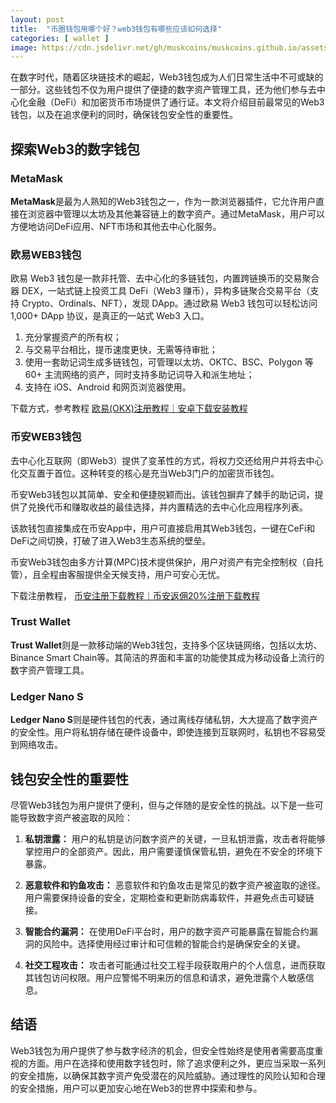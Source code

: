 ```yaml
---
layout: post
title:  "币圈钱包用哪个好？web3钱包有哪些应该如何选择"
categories: [ wallet ]
image: https://cdn.jsdelivr.net/gh/muskcoins/muskcoins.github.io/assets/images/wallet.webp
---
```

在数字时代，随着区块链技术的崛起，Web3钱包成为人们日常生活中不可或缺的一部分。这些钱包不仅为用户提供了便捷的数字资产管理工具，还为他们参与去中心化金融（DeFi）和加密货币市场提供了通行证。本文将介绍目前最常见的Web3钱包，以及在追求便利的同时，确保钱包安全性的重要性。

## 探索Web3的数字钱包

### MetaMask

**MetaMask**是最为人熟知的Web3钱包之一，作为一款浏览器插件，它允许用户直接在浏览器中管理以太坊及其他兼容链上的数字资产。通过MetaMask，用户可以方便地访问DeFi应用、NFT市场和其他去中心化服务。

### 欧易WEB3钱包
欧易 Web3 钱包是一款非托管、去中心化的多链钱包，内置跨链换币的交易聚合器 DEX，一站式链上投资工具 DeFi（Web3 赚币），异构多链聚合交易平台（支持 Crypto、Ordinals、NFT），发现 DApp。通过欧易 Web3 钱包可以轻松访问 1,000+ DApp 协议，是真正的一站式 Web3 入口。

1. 充分掌握资产的所有权；
2. 与交易平台相比，提币速度更快，无需等待审批；
3. 使用一套助记词生成多链钱包，可管理以太坊、OKTC、BSC、Polygon 等 60+ 主流网络的资产，同时支持多助记词导入和派生地址；
4. 支持在 iOS、Android 和网页浏览器使用。

下载方式，参考教程  [欧易(OKX)注册教程｜安卓下载安装教程](https://tggsearch.github.io/docs/okx-install.html)

### 币安WEB3钱包
去中心化互联网（即Web3）提供了变革性的方式，将权力交还给用户并将去中心化交互置于首位。这种转变的核心是充当Web3门户的加密货币钱包。

币安Web3钱包以其简单、安全和便捷脱颖而出。该钱包摒弃了棘手的助记词，提供了兑换代币和赚取收益的最佳选择，并内置精选的去中心化应用程序列表。

该款钱包直接集成在币安App中，用户可直接启用其Web3钱包，一键在CeFi和DeFi之间切换，打破了进入Web3生态系统的壁垒。 

币安Web3钱包由多方计算(MPC)技术提供保护，用户对资产有完全控制权（自托管），且全程由客服提供全天候支持，用户可安心无忧。

下载注册教程， [币安注册下载教程｜币安返佣20%注册下载教程](https://tggsearch.github.io/docs/bnb-buy-coins.html)

### Trust Wallet

**Trust Wallet**则是一款移动端的Web3钱包，支持多个区块链网络，包括以太坊、Binance Smart Chain等。其简洁的界面和丰富的功能使其成为移动设备上流行的数字资产管理工具。

### Ledger Nano S

**Ledger Nano S**则是硬件钱包的代表，通过离线存储私钥，大大提高了数字资产的安全性。用户将私钥存储在硬件设备中，即使连接到互联网时，私钥也不容易受到网络攻击。

## 钱包安全性的重要性

尽管Web3钱包为用户提供了便利，但与之伴随的是安全性的挑战。以下是一些可能导致数字资产被盗取的风险：

1. **私钥泄露：** 用户的私钥是访问数字资产的关键，一旦私钥泄露，攻击者将能够掌控用户的全部资产。因此，用户需要谨慎保管私钥，避免在不安全的环境下暴露。

2. **恶意软件和钓鱼攻击：** 恶意软件和钓鱼攻击是常见的数字资产被盗取的途径。用户需要保持设备的安全，定期检查和更新防病毒软件，并避免点击可疑链接。

3. **智能合约漏洞：** 在使用DeFi平台时，用户的数字资产可能暴露在智能合约漏洞的风险中。选择使用经过审计和可信赖的智能合约是确保安全的关键。

4. **社交工程攻击：** 攻击者可能通过社交工程手段获取用户的个人信息，进而获取其钱包访问权限。用户应警惕不明来历的信息和请求，避免泄露个人敏感信息。

## 结语

Web3钱包为用户提供了参与数字经济的机会，但安全性始终是使用者需要高度重视的方面。用户在选择和使用数字钱包时，除了追求便利之外，更应当采取一系列的安全措施，以确保其数字资产免受潜在的风险威胁。通过理性的风险认知和合理的安全措施，用户可以更加安心地在Web3的世界中探索和参与。